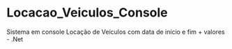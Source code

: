 # Locacao_Veiculos_Console
Sistema em console Locação de Veículos com data de início e fim + valores  -   .Net
